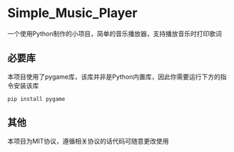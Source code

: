 # Simple_Music_Player
一个使用Python制作的小项目，简单的音乐播放器，支持播放音乐时打印歌词
## 必要库
本项目使用了pygame库，该库并非是Python内置库，因此你需要运行下方的指令安装该库
```Shell
pip install pygame
```
## 其他
本项目为MIT协议，遵循相关协议的话代码可随意更改使用
